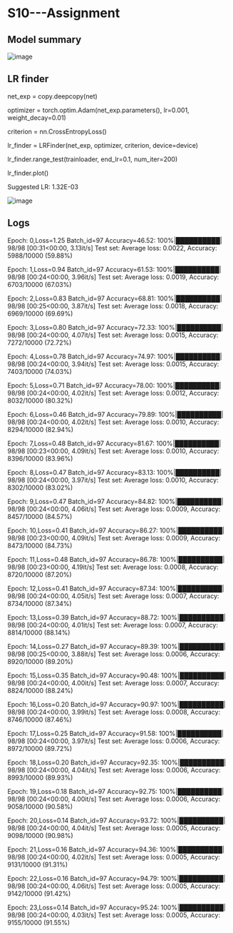 # S10---Assignment

## Model summary

![image](https://github.com/harikishanm96/S10---Assignment/assets/53985105/29fa06c2-32e9-4450-bae2-21edf04e873f)

## LR finder

net_exp = copy.deepcopy(net)

optimizer = torch.optim.Adam(net_exp.parameters(), lr=0.001, weight_decay=0.01)

criterion = nn.CrossEntropyLoss()

lr_finder = LRFinder(net_exp, optimizer, criterion, device=device)

lr_finder.range_test(trainloader, end_lr=0.1, num_iter=200)

lr_finder.plot()

Suggested LR: 1.32E-03

![image](https://github.com/harikishanm96/S10---Assignment/assets/53985105/29364eb7-a134-40bd-a255-4a59485176e6)


## Logs

Epoch: 0,Loss=1.25 Batch_id=97 Accuracy=46.52: 100%|██████████| 98/98 [00:31<00:00,  3.13it/s]
Test set: Average loss: 0.0022, Accuracy: 5988/10000 (59.88%)

Epoch: 1,Loss=0.94 Batch_id=97 Accuracy=61.53: 100%|██████████| 98/98 [00:24<00:00,  3.96it/s]
Test set: Average loss: 0.0019, Accuracy: 6703/10000 (67.03%)

Epoch: 2,Loss=0.83 Batch_id=97 Accuracy=68.81: 100%|██████████| 98/98 [00:25<00:00,  3.87it/s]
Test set: Average loss: 0.0018, Accuracy: 6969/10000 (69.69%)

Epoch: 3,Loss=0.80 Batch_id=97 Accuracy=72.33: 100%|██████████| 98/98 [00:24<00:00,  4.07it/s]
Test set: Average loss: 0.0015, Accuracy: 7272/10000 (72.72%)

Epoch: 4,Loss=0.78 Batch_id=97 Accuracy=74.97: 100%|██████████| 98/98 [00:24<00:00,  3.94it/s]
Test set: Average loss: 0.0015, Accuracy: 7403/10000 (74.03%)

Epoch: 5,Loss=0.71 Batch_id=97 Accuracy=78.00: 100%|██████████| 98/98 [00:24<00:00,  4.02it/s]
Test set: Average loss: 0.0012, Accuracy: 8032/10000 (80.32%)

Epoch: 6,Loss=0.46 Batch_id=97 Accuracy=79.89: 100%|██████████| 98/98 [00:24<00:00,  4.02it/s]
Test set: Average loss: 0.0010, Accuracy: 8294/10000 (82.94%)

Epoch: 7,Loss=0.48 Batch_id=97 Accuracy=81.67: 100%|██████████| 98/98 [00:23<00:00,  4.09it/s]
Test set: Average loss: 0.0010, Accuracy: 8396/10000 (83.96%)

Epoch: 8,Loss=0.47 Batch_id=97 Accuracy=83.13: 100%|██████████| 98/98 [00:24<00:00,  3.97it/s]
Test set: Average loss: 0.0010, Accuracy: 8302/10000 (83.02%)

Epoch: 9,Loss=0.47 Batch_id=97 Accuracy=84.82: 100%|██████████| 98/98 [00:24<00:00,  4.06it/s]
Test set: Average loss: 0.0009, Accuracy: 8457/10000 (84.57%)

Epoch: 10,Loss=0.41 Batch_id=97 Accuracy=86.27: 100%|██████████| 98/98 [00:23<00:00,  4.09it/s]
Test set: Average loss: 0.0009, Accuracy: 8473/10000 (84.73%)

Epoch: 11,Loss=0.48 Batch_id=97 Accuracy=86.78: 100%|██████████| 98/98 [00:23<00:00,  4.19it/s]
Test set: Average loss: 0.0008, Accuracy: 8720/10000 (87.20%)

Epoch: 12,Loss=0.41 Batch_id=97 Accuracy=87.34: 100%|██████████| 98/98 [00:24<00:00,  4.05it/s]
Test set: Average loss: 0.0007, Accuracy: 8734/10000 (87.34%)

Epoch: 13,Loss=0.39 Batch_id=97 Accuracy=88.72: 100%|██████████| 98/98 [00:24<00:00,  4.01it/s]
Test set: Average loss: 0.0007, Accuracy: 8814/10000 (88.14%)

Epoch: 14,Loss=0.27 Batch_id=97 Accuracy=89.39: 100%|██████████| 98/98 [00:25<00:00,  3.88it/s]
Test set: Average loss: 0.0006, Accuracy: 8920/10000 (89.20%)

Epoch: 15,Loss=0.35 Batch_id=97 Accuracy=90.48: 100%|██████████| 98/98 [00:24<00:00,  4.00it/s]
Test set: Average loss: 0.0007, Accuracy: 8824/10000 (88.24%)

Epoch: 16,Loss=0.20 Batch_id=97 Accuracy=90.97: 100%|██████████| 98/98 [00:24<00:00,  3.99it/s]
Test set: Average loss: 0.0008, Accuracy: 8746/10000 (87.46%)

Epoch: 17,Loss=0.25 Batch_id=97 Accuracy=91.58: 100%|██████████| 98/98 [00:24<00:00,  3.97it/s]
Test set: Average loss: 0.0006, Accuracy: 8972/10000 (89.72%)

Epoch: 18,Loss=0.20 Batch_id=97 Accuracy=92.35: 100%|██████████| 98/98 [00:24<00:00,  4.04it/s]
Test set: Average loss: 0.0006, Accuracy: 8993/10000 (89.93%)

Epoch: 19,Loss=0.18 Batch_id=97 Accuracy=92.75: 100%|██████████| 98/98 [00:24<00:00,  4.00it/s]
Test set: Average loss: 0.0006, Accuracy: 9058/10000 (90.58%)

Epoch: 20,Loss=0.14 Batch_id=97 Accuracy=93.72: 100%|██████████| 98/98 [00:24<00:00,  4.04it/s]
Test set: Average loss: 0.0005, Accuracy: 9098/10000 (90.98%)

Epoch: 21,Loss=0.16 Batch_id=97 Accuracy=94.36: 100%|██████████| 98/98 [00:24<00:00,  4.02it/s]
Test set: Average loss: 0.0005, Accuracy: 9131/10000 (91.31%)

Epoch: 22,Loss=0.16 Batch_id=97 Accuracy=94.79: 100%|██████████| 98/98 [00:24<00:00,  4.06it/s]
Test set: Average loss: 0.0005, Accuracy: 9142/10000 (91.42%)

Epoch: 23,Loss=0.14 Batch_id=97 Accuracy=95.24: 100%|██████████| 98/98 [00:24<00:00,  4.03it/s]
Test set: Average loss: 0.0005, Accuracy: 9155/10000 (91.55%)
